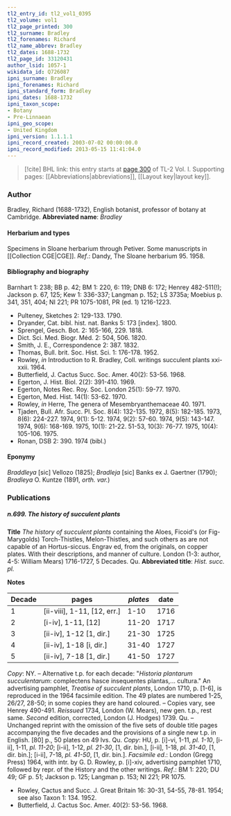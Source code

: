 ```yaml
---
tl2_entry_id: tl2_vol1_0395
tl2_volume: vol1
tl2_page_printed: 300
tl2_surname: Bradley
tl2_forenames: Richard
tl2_name_abbrev: Bradley
tl2_dates: 1688-1732
tl2_page_id: 33120431
author_lsid: 1057-1
wikidata_id: Q726087
ipni_surname: Bradley
ipni_forenames: Richard
ipni_standard_form: Bradley
ipni_dates: 1688-1732
ipni_taxon_scope: 
- Botany
- Pre-Linnaean
ipni_geo_scope: 
- United Kingdom
ipni_version: 1.1.1.1
ipni_record_created: 2003-07-02 00:00:00.0
ipni_record_modified: 2013-05-15 11:41:04.0
---
```



> [!cite] BHL link: this entry starts at [page 300](https://www.biodiversitylibrary.org/page/33120431) of TL-2 Vol. I.
> Supporting pages: [[Abbreviations|abbreviations]], [[Layout key|layout key]].

### Author

Bradley, Richard (1688-1732), English botanist, professor of botany at Cambridge. 
**Abbreviated name**: *Bradley*

#### Herbarium and types

Specimens in Sloane herbarium through Petiver. Some manuscripts in [[Collection CGE|CGE]].
*Ref*.: Dandy, The Sloane herbarium 95. 1958.

#### Bibliography and biography

Barnhart 1: 238; BB p. 42; BM 1: 220, 6: 119; DNB 6: 172; Henrey 482-511(!); Jackson p. 67, 125; Kew 1: 336-337; Langman p. 152; LS 3735a; Moebius p. 341, 351, 404; NI 221; PR 1075-1081, PR (ed. 1) 1216-1223.
- Pulteney, Sketches 2: 129-133. 1790.
- Dryander, Cat. bibl. hist. nat. Banks 5: 173 \[index\]. 1800.
- Sprengel, Gesch. Bot. 2: 165-166, 229. 1818.
- Dict. Sci. Med. Biogr. Méd. 2: 504, 506. 1820.
- Smith, J. E., Correspondence 2: 387. 1832.
- Thomas, Bull. brit. Soc. Hist. Sci. 1: 176-178. 1952.
- Rowley, *in* Introduction to R. Bradley, Coll. writings succulent plants xxi-xxii. 1964.
- Butterfield, J. Cactus Succ. Soc. Amer. 40(2): 53-56. 1968.
- Egerton, J. Hist. Biol. 2(2): 391-410. 1969.
- Egerton, Notes Rec. Roy. Soc. London 25(1): 59-77. 1970.
- Egerton, Med. Hist. 14(1): 53-62. 1970.
- Rowley, *in* Herre, The genera of Mesembryanthemaceae 40. 1971.
- Tjaden, Bull. Afr. Succ. Pl. Soc. 8(4): 132-135. 1972, 8(5): 182-185. 1973, 8(6): 224-227. 1974, 9(1): 5-12. 1974, 9(2): 57-60. 1974, 9(5): 143-147. 1974, 9(6): 168-169. 1975, 10(1): 21-22. 51-53, 10(3): 76-77. 1975, 10(4): 105-106. 1975.
- Ronan, DSB 2: 390. 1974 (bibl.)

#### Eponymy

*Braddleya* \[sic\] Vellozo (1825); *Bradleja* \[sic\] Banks ex J. Gaertner (1790); *Bradleya* O. Kuntze (1891, *orth. var.*)

### Publications

##### n.699. The history of succulent plants

**Title**
*The history of succulent plants* containing the Aloes, Ficoid's (or Fig-Marygolds) Torch-Thistles, Melon-Thistles, and such others as are not capable of an Hortus-siccus. Engrav ed, from the originals, on copper plates. With their descriptions, and manner of culture. London (1-3: author, 4-5: William Mears) 1716-1727, 5 Decades. Qu.
**Abbreviated title**: *Hist. succ. pl.*

**Notes**

|Decade	|pages	|*plates*	|date|
|---	|---	|---	|---	|
|1	|\[ii-viii\], 1-11, \[12, err.\]	|1-10	|1716|
|2	|\[i-iv\], 1-11, \[12\]	|11-20	|1717|
|3	|\[ii-iv\], 1-12 \[1, dir.\]	|21-30	|1725|
|4	|\[ii-iv\], 1-18 \[i, dir.\]	|31-40	|1727|
|5	|\[ii-iv\], 7-18 \[1, dir.\]	|41-50	|1727|

*Copy*: NY. – Alternative t.p. for each decade: "*Historia plantarum succulentarum*: complectens hasce insequentes plantas,... cultura." An advertising pamphlet, *Treatise of succulent plants*, London 1710, p. \[1-6\], is reproduced in the 1964 facsimile edition.
The 49 plates are numbered 1-25, 26/27, 28-50; in some copies they are hand coloured. – Copies vary, see Henrey 490-491. *Reissued* 1734, London (W. Mears), new gen. t.p., rest same.
*Second* edition, corrected, London (J. Hodges) 1739. Qu. – Unchanged reprint with the omission of the five sets of double title pages accompanying the five decades and the provisions of a single new t.p. in English. \[80\] p., 50 plates on 49 lvs. Qu. *Copy*: HU, p. \[i\]-vi, 1-11, *pl. 1-10*, \[i-ii\], 1-11, *pl. 11-20*; \[i-ii\], 1-12, *pl. 21-30*, \[1, dir. bin.\], \[i-ii\], 1-18, *pl. 31-40*, \[1, dir. bin.\]; \[i-ii\], 7-18, *pl. 41-50*, \[1, dir. bin.\].
*Facsimile ed*.: London (Gregg Press) 1964, with intr. by G. D. Rowley, p. \[i\]-xiv, advertising pamphlet 1710, followed by repr. of the History and the other writings.
*Ref*.: BM 1: 220; DU 49; GF p. 51; Jackson p. 125; Langman p. 153; NI 221; PR 1075.
- Rowley, Cactus and Succ. J. Great Britain 16: 30-31, 54-55, 78-81. 1954; see also Taxon 1: 134. 1952.
- Butterfield, J. Cactus Soc. Amer. 40(2): 53-56. 1968.

